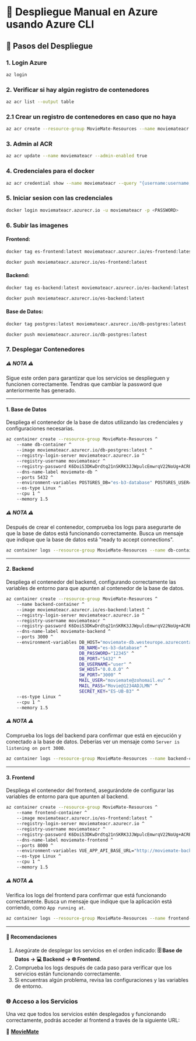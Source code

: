 
# 🚀 Despliegue Manual en Azure usando Azure CLI

## 📝 Pasos del Despliegue

### 1. Login Azure

```bash
az login
```

### 2. Verificar si hay algún registro de contenedores

```bash
az acr list --output table
```

### 2.1 Crear un registro de contenedores en caso que no haya

```bash
az acr create --resource-group MovieMate-Resources --name moviemateacr --sku Basic
```

### 3. Admin al ACR

```bash
az acr update --name moviemateacr --admin-enabled true
```

### 4. Credenciales para el docker

```bash
az acr credential show --name moviemateacr --query "{username:username, password:passwords[0].value}"
```


### 5. Iniciar sesion con las credenciales

```bash
docker login moviemateacr.azurecr.io -u moviemateacr -p <PASSWORD>
```

### 6. Subir las imagenes

#### Frontend:

```bash
docker tag es-frontend:latest moviemateacr.azurecr.io/es-frontend:latest

docker push moviemateacr.azurecr.io/es-frontend:latest
```

#### Backend:

```bash
docker tag es-backend:latest moviemateacr.azurecr.io/es-backend:latest

docker push moviemateacr.azurecr.io/es-backend:latest
```

#### Base de Datos:

```bash
docker tag postgres:latest moviemateacr.azurecr.io/db-postgres:latest

docker push moviemateacr.azurecr.io/db-postgres:latest
```



### 7. Desplegar Contenedores

##### ⚠️ NOTA ⚠️
Sigue este orden para garantizar que los servicios se desplieguen y funcionen correctamente. Tendras que cambiar la password que anteriormente has generado.

---

#### 1. Base de Datos

Despliega el contenedor de la base de datos utilizando las credenciales y configuraciones necesarias.

```bash
az container create --resource-group MovieMate-Resources ^
    --name db-container ^
    --image moviemateacr.azurecr.io/db-postgres:latest ^
    --registry-login-server moviemateacr.azurecr.io ^
    --registry-username moviemateacr ^
    --registry-password K6DoiS3DKwDrdtq21nSKRK3JJWpulcEmwrqV22NoUg+ACRBMYw50 ^
    --dns-name-label moviemate-db ^
    --ports 5432 ^
    --environment-variables POSTGRES_DB="es-b3-database" POSTGRES_USER="user" POSTGRES_PASSWORD="12345" ^
    --os-type Linux ^
    --cpu 1 ^
    --memory 1.5
```

##### ⚠️ NOTA ⚠️
Después de crear el contenedor, comprueba los logs para asegurarte de que la base de datos está funcionando correctamente. Busca un mensaje que indique que la base de datos está "ready to accept connections".

```bash
az container logs --resource-group MovieMate-Resources --name db-container
```

---

#### 2. Backend

Despliega el contenedor del backend, configurando correctamente las variables de entorno para que apunten al contenedor de la base de datos.

```bash
az container create --resource-group MovieMate-Resources ^
    --name backend-container ^
    --image moviemateacr.azurecr.io/es-backend:latest ^
    --registry-login-server moviemateacr.azurecr.io ^
    --registry-username moviemateacr ^
    --registry-password K6DoiS3DKwDrdtq21nSKRK3JJWpulcEmwrqV22NoUg+ACRBMYw50 ^
    --dns-name-label moviemate-backend ^
    --ports 3000 ^
    --environment-variables DB_HOST="moviemate-db.westeurope.azurecontainer.io" ^
                            DB_NAME="es-b3-database" ^
                            DB_PASSWORD="12345" ^
                            DB_PORT="5432" ^
                            DB_USERNAME="user" ^
                            SW_HOST="0.0.0.0" ^
                            SW_PORT="3000" ^
                            MAIL_USER="moviemate@zohomail.eu" ^
                            MAIL_PASS="Movie@1234ADJLMN" ^
                            SECRET_KEY="ES-UB-B3" ^
    --os-type Linux ^
    --cpu 1 ^
    --memory 1.5
```

##### ⚠️ NOTA ⚠️
Comprueba los logs del backend para confirmar que está en ejecución y conectado a la base de datos. Deberías ver un mensaje como `Server is listening on port 3000`.

```bash
az container logs --resource-group MovieMate-Resources --name backend-container
```

---

#### 3. Frontend

Despliega el contenedor del frontend, asegurándote de configurar las variables de entorno para que apunten al backend.

```bash
az container create --resource-group MovieMate-Resources ^
    --name frontend-container ^
    --image moviemateacr.azurecr.io/es-frontend:latest ^
    --registry-login-server moviemateacr.azurecr.io ^
    --registry-username moviemateacr ^
    --registry-password K6DoiS3DKwDrdtq21nSKRK3JJWpulcEmwrqV22NoUg+ACRBMYw50 ^
    --dns-name-label moviemate-frontend ^
    --ports 8000 ^
    --environment-variables VUE_APP_API_BASE_URL="http://moviemate-backend.westeurope.azurecontainer.io:3000" ^
    --os-type Linux ^
    --cpu 1 ^
    --memory 1.5 
```

##### ⚠️ NOTA ⚠️
Verifica los logs del frontend para confirmar que está funcionando correctamente. Busca un mensaje que indique que la aplicación está corriendo, como `App running at`.

```bash
az container logs --resource-group MovieMate-Resources --name frontend-container
```

---

#### 📝 Recomendaciones

1. Asegúrate de desplegar los servicios en el orden indicado: **🗄️ Base de Datos → 💻 Backend → 🌐 Frontend**.
2. Comprueba los logs después de cada paso para verificar que los servicios están funcionando correctamente.
3. Si encuentras algún problema, revisa las configuraciones y las variables de entorno.


### 🌐 Acceso a los Servicios

Una vez que todos los servicios estén desplegados y funcionando correctamente, podrás acceder al frontend a través de la siguiente URL:

🔗 **[MovieMate](http://moviemate-frontend.westeurope.azurecontainer.io:8000)**
